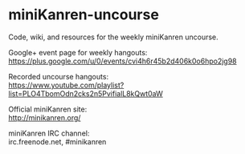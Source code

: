 miniKanren-uncourse
===================

Code, wiki, and resources for the weekly miniKanren uncourse.

Google+ event page for weekly hangouts:  
https://plus.google.com/u/0/events/cvi4h6r45b2d406k0o6hpo2jg98

Recorded uncourse hangouts:  
https://www.youtube.com/playlist?list=PLO4TbomOdn2cks2n5PvifialL8kQwt0aW

Official miniKanren site:  
http://minikanren.org/

miniKanren IRC channel:  
irc.freenode.net, #minikanren

